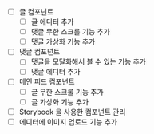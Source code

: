 - [ ] 글 컴포넌트
  - [ ] 글 에디터 추가
  - [ ] 댓글 무한 스크롤 기능 추가
  - [ ] 댓글 가상화 기능 추가
- [ ] 댓글 컴포넌트
  - [ ] 댓글을 모달화해서 볼 수 있는 기능 추가
  - [ ] 댓글 에디터 추가
- [ ] 메인 피드 컴포넌트
  - [ ] 글 무한 스크롤 기능 추가
  - [ ] 글 가상화 기능 추가
- [ ] Storybook 을 사용한 컴포넌트 관리
- [ ] 에디터에 이미지 업로드 기능 추가 